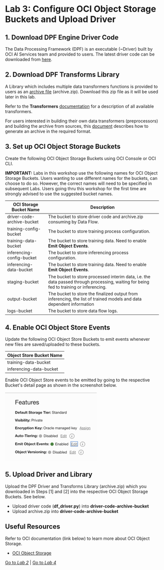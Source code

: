 Lab 3: Configure OCI Object Storage Buckets and Upload Driver
===

## 1. Download DPF Engine Driver Code

   The Data Processing Framework (DPF) is an executable (~Driver) built by OCI AI Services team and provided to users. The latest driver code can be downloaded from [here](https://objectstorage.us-phoenix-1.oraclecloud.com/p/dgqPltNm4ldkw-6YJF2aa4Aj4UsKZZBaJ39aV-exMlDbhTwnNKZx7m9XPNB45AQI/n/axaspnesarzr/b/driver-code-archive-bucket/o/df_driver.py).

## 2. Download DPF Transforms Library

   A Library which includes multiple data transformers functions is provided to users as an [archive file](https://objectstorage.us-phoenix-1.oraclecloud.com/p/cvXUlN_fy9_D5yu4tzmvB0LgSYyrI1-UgY3qJuMlDxw1u-nxwFYv8KlULiqdf33U/n/axaspnesarzr/b/driver-code-archive-bucket/o/archive.zip) (archive.zip).  Download this zip file as it will be used later in this lab.

   Refer to the **Transformers** [documentation](../optional/introduction-to-transformers-for-data-preprocessing.md) for a description of all available transformers.

   For users interested in building their own data transformers (preprocessors) and building the archive from sources, this [document](https://github.com/bug-catcher/oci-data-science-ai-samples/blob/master/ai_services/anomaly_detection/data_preprocessing_examples/oci_data_flow_based_examples/prepackaged_dataflow_applications.md) describes how to generate an archive in the required format.

## 3. Set up OCI Object Storage Buckets

   Create the following OCI Object Storage Buckets using OCI Console or OCI CLI.

   **IMPORTANT:** Labs in this workshop use the following names for OCI Object Storage Buckets. Users wanting to use different names for the buckets, can choose to do so.  However, the correct names will need to be specified in subsequent Labs. Users going thru this workshop for the first time are strongly advised to use the suggested bucket names.

   | OCI Storage Bucket Name | Description |
   | ----------------------- | ----------- |
   | driver-code-archive-bucket | The bucket to store driver code and archive.zip consuming by Data Flow. |
   | training-config-bucket | The bucket to store training process configuration. |
   | training-data-bucket | The bucket to store training data. Need to enable **Emit Object Events**. |
   inferencing-config-bucket | The bucket to store inferencing process configuration.
   | inferencing-data-bucket | The bucket to store training data. Need to enable **Emit Object Events**. |
   | staging-bucket | The bucket to store processed interim data, i.e. the data passed through processing, waiting for being fed to training or inferencing. |
   | output-bucket | The bucket to store the finalized output from inferencing, the list of trained models and data dependent information |
   | logs-bucket | The bucket to store data flow logs. |

## 4. Enable OCI Object Store Events

   Update the following OCI Object Store Buckets to emit events whenever new files are saved/uploaded to these buckets.

   | Object Store Bucket Name |
   | ------------------------ |
   | training-data-bucket |
   | inferencing-data-bucket |

   Enable OCI Object Store events to be emitted by going to the respective Bucket's detail page as shown in the screenshot below.

   ![](./images/Prepare-OS1.png)

## 5. Upload Driver and Library

   Upload the DPF Driver and Transforms Library (archive.zip) which you downloaded in Steps [1] and [2] into the respective OCI Object Storage Buckets. See below.

   *   Upload driver code (**df_driver.py**) into **driver-code-archive-bucket**
   *   Upload archive.zip into **driver-code-archive-bucket**

## Useful Resources
Refer to OCI documentation (link below) to learn more about OCI Object Storage.

- [OCI Object Storage](https://docs.oracle.com/en-us/iaas/Content/Object/Concepts/objectstorageoverview.htm)

[Go to *Lab 2*](#prev) | [Go to *Lab 4*](#next)
